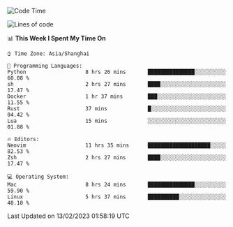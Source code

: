 <!--START_SECTION:waka-->
![Code Time](http://img.shields.io/badge/Code%20Time-1%2C142%20hrs%2022%20mins-blue)

![Lines of code](https://img.shields.io/badge/From%20Hello%20World%20I%27ve%20Written-24%20Thousand%20lines%20of%20code-blue)

📊 **This Week I Spent My Time On** 

```text
⌚︎ Time Zone: Asia/Shanghai

💬 Programming Languages: 
Python                   8 hrs 26 mins       ███████████████░░░░░░░░░░   60.08 % 
sh                       2 hrs 27 mins       ████░░░░░░░░░░░░░░░░░░░░░   17.47 % 
Docker                   1 hr 37 mins        ███░░░░░░░░░░░░░░░░░░░░░░   11.55 % 
Rust                     37 mins             █░░░░░░░░░░░░░░░░░░░░░░░░   04.42 % 
Lua                      15 mins             ░░░░░░░░░░░░░░░░░░░░░░░░░   01.88 % 

🔥 Editors: 
Neovim                   11 hrs 35 mins      ████████████████████░░░░░   82.53 % 
Zsh                      2 hrs 27 mins       ████░░░░░░░░░░░░░░░░░░░░░   17.47 % 

💻 Operating System: 
Mac                      8 hrs 24 mins       ███████████████░░░░░░░░░░   59.90 % 
Linux                    5 hrs 37 mins       ██████████░░░░░░░░░░░░░░░   40.10 % 

```


 Last Updated on 13/02/2023 01:58:19 UTC
<!--END_SECTION:waka-->
